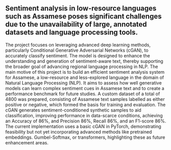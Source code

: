 ## Sentiment analysis in low-resource languages such as Assamese poses significant challenges due to the unavailability of large, annotated datasets and language processing tools. 
The project focuses on leveraging advanced deep learning methods, particularly Conditional Generative Adversarial Networks (cGAN), to accurately classify sentiment. The model is designed to enhance the understanding and generation of sentiment-aware text, thereby supporting the broader goal of advancing regional language processing in NLP. The main motive of this project is to build an efficient sentiment analysis system for Assamese, a low-resource and less-explored language in the domain of Natural Language Processing (NLP). It aims to assess how well generative models can learn complex sentiment cues in Assamese text and to create a performance benchmark for future studies. A custom dataset of a total of 4800 was prepared, consisting of Assamese text samples labelled as either positive or negative, which formed the basis for training and evaluation. The cGAN generates sentiment-conditioned synthetic samples to aid classification, improving performance in data-scarce conditions, achieving an Accuracy of 86%, and Precision 86%, Recall 86%, and an F1-score 86%. The current implementation uses a basic cGAN in PyTorch, demonstrating feasibility but not yet incorporating advanced methods like pretrained embeddings. Gumbel-Softmax, or transformers, highlighting these as future enhancement areas.
